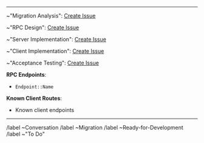 ------------------------------------------------------------

~"Migration Analysis": [Create Issue](https://gitlab.com/gitlab-org/gitaly/issues/new?template=Migration_Analysis)

~"RPC Design": [Create Issue](https://gitlab.com/gitlab-org/gitaly/issues/new?template=Migration_RPC_Design)

~"Server Implementation": [Create Issue](https://gitlab.com/gitlab-org/gitaly/issues/new?template=Migration_Server_Implementation)

~"Client Implementation": [Create Issue](https://gitlab.com/gitlab-org/gitaly/issues/new?template=Migration_Client_Implementation)

~"Acceptance Testing": [Create Issue](https://gitlab.com/gitlab-org/gitaly/issues/new?template=Migration_Acceptance_Testing)

**RPC Endpoints**:
  - `Endpoint::Name`

**Known Client Routes**:
  - Known client endpoints
  
------------------------------------------------------------

/label ~Conversation
/label ~Migration
/label ~Ready-for-Development
/label ~"To Do"